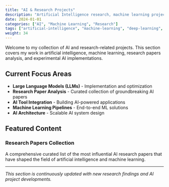 ```yaml
---
title: "AI & Research Projects"
description: "Artificial Intelligence research, machine learning projects, and cutting-edge AI implementations"
date: 2024-01-01
categories: ["AI", "Machine Learning", "Research"]
tags: ["artificial-intelligence", "machine-learning", "deep-learning", "research", "papers"]
weight: 34
---
```


Welcome to my collection of AI and research-related projects. This section covers my work in artificial intelligence, machine learning, research papers analysis, and experimental AI implementations.

## Current Focus Areas

- **Large Language Models (LLMs)** - Implementation and optimization
- **Research Paper Analysis** - Curated collection of groundbreaking AI papers
- **AI Tool Integration** - Building AI-powered applications
- **Machine Learning Pipelines** - End-to-end ML solutions
- **AI Architecture** - Scalable AI system design

## Featured Content

### Research Papers Collection

A comprehensive curated list of the most influential AI research papers that have shaped the field of artificial intelligence and machine learning.

---

*This section is continuously updated with new research findings and AI project developments.*